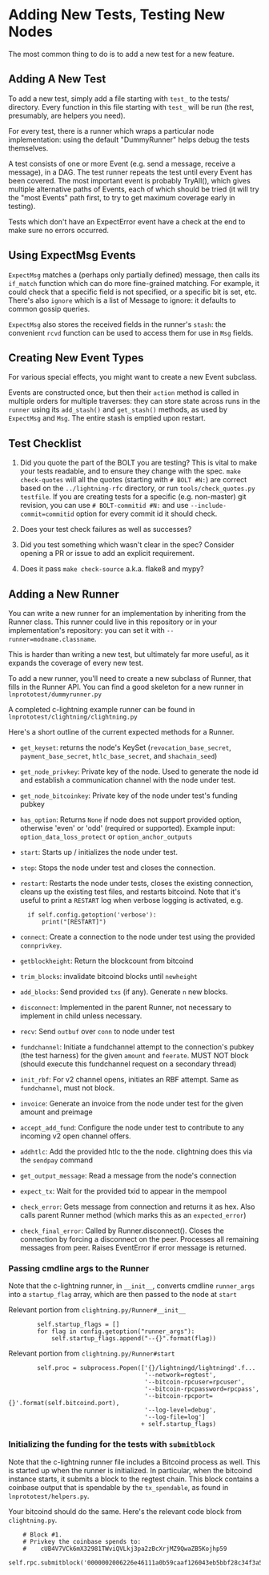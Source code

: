 # Adding New Tests, Testing New Nodes

The most common thing to do is to add a new test for a new feature.

## Adding A New Test

To add a new test, simply add a file starting with `test_` to the
tests/ directory.  Every function in this file starting with `test_`
will be run (the rest, presumably, are helpers you need).

For every test, there is a runner which wraps a particular node
implementation: using the default "DummyRunner" helps debug the tests
themselves.

A test consists of one or more Event (e.g. send a message, receive a
message), in a DAG.  The test runner repeats the test until every
Event has been covered.  The most important event is probably
TryAll(), which gives multiple alternative paths of Events, each of
which should be tried (it will try the "most Events" path first, to
try to get maximum coverage early in testing).

Tests which don't have an ExpectError event have a check at the end to
make sure no errors occurred.

## Using ExpectMsg Events

`ExpectMsg` matches a (perhaps only partially defined) message, then
calls its `if_match` function which can do more fine-grained matching.
For example, it could check that a specific field is not specified, or
a specific bit is set, etc.  There's also `ignore` which is a list
of Message to ignore: it defaults to common gossip queries.

`ExpectMsg` also stores the received fields in the runner's `stash`:
the convenient `rcvd` function can be used to access them for use in
`Msg` fields.


## Creating New Event Types

For various special effects, you might want to create a new Event
subclass.

Events are constructed once, but then their `action` method is called
in multiple orders for multiple traverses: they can store state across
runs in the `runner` using its `add_stash()` and `get_stash()`
methods, as used by `ExpectMsg` and `Msg`.  The entire stash
is emptied upon restart.


## Test Checklist

1. Did you quote the part of the BOLT you are testing?  This is vital
   to make your tests readable, and to ensure they change with the
   spec.  `make check-quotes` will all the quotes (starting with `#
   BOLT #N:`) are correct based on the `../lightning-rfc` directory,
   or run `tools/check_quotes.py testfile`.  If you are creating tests
   for a specific (e.g. non-master) git revision, you can use `#
   BOLT-commitid #N:` and use `--include-commit=commitid` option for
   every commit id it should check.

2. Does your test check failures as well as successes?

3. Did you test something which wasn't clear in the spec?  Consider
   opening a PR or issue to add an explicit requirement.

4. Does it pass `make check-source` a.k.a. flake8 and mypy?

## Adding a New Runner

You can write a new runner for an implementation by inheriting from
the Runner class.  This runner could live in this repository or in
your implementation's repository: you can set it with
`--runner=modname.classname`.

This is harder than writing a new test, but ultimately far more
useful, as it expands the coverage of every new test.

To add a new runner, you'll need to create a new subclass of Runner, that
fills in the Runner API. You can find a good skeleton for a new runner in
`lnprototest/dummyrunner.py`

A completed c-lightning example runner can be found in `lnprototest/clightning/clightning.py`

Here's a short outline of the current expected methods for a Runner.

- `get_keyset`: returns the node's KeySet (`revocation_base_secret`, `payment_base_secret`, `htlc_base_secret`, and `shachain_seed`)
- `get_node_privkey`: Private key of the node. Used to generate the node id and establish a communication channel with the node under test.
- `get_node_bitcoinkey`: Private key of the node under test's funding pubkey
- `has_option`: Returns `None` if node does not support provided option, otherwise 'even' or 'odd' (required or supported). Example input: `option_data_loss_protect` or `option_anchor_outputs`
- `start`: Starts up / initializes the node under test.
- `stop`: Stops the node under test and closes the connection.
- `restart`: Restarts the node under tests, closes the existing connection, cleans up the existing test files, and restarts bitcoind. Note that it's useful to print a `RESTART` log when verbose logging is activated, e.g.

        if self.config.getoption('verbose'):
            print("[RESTART]")

- `connect`: Create a connection to the node under test using the provided `connprivkey`.
- `getblockheight`: Return the blockcount from bitcoind
- `trim_blocks`: invalidate bitcoind blocks until `newheight`
- `add_blocks`: Send provided `txs` (if any). Generate `n` new blocks.
- `disconnect`: Implemented in the parent Runner, not necessary to implement in child unless necessary.
- `recv`: Send `outbuf` over `conn` to node under test
- `fundchannel`: Initiate a fundchannel attempt to the connection's pubkey (the test harness) for the given `amount` and `feerate`. MUST NOT block (should execute this fundchannel request on a secondary thread)
- `init_rbf`: For v2 channel opens, initiates an RBF attempt. Same as `fundchannel`, must not block.
- `invoice`: Generate an invoice from the node under test for the given amount and preimage
- `accept_add_fund`: Configure the node under test to contribute to any incoming v2 open channel offers.
- `addhtlc`: Add the provided htlc to the the node. clightning does this via the `sendpay` command
- `get_output_message`: Read a message from the node's connection
- `expect_tx`: Wait for the provided txid to appear in the mempool
- `check_error`: Gets message from connection and returns it as hex. Also calls parent Runner method (which marks this as an `expected_error`)
- `check_final_error`: Called by Runner.disconnect(). Closes the connection by forcing a disconnect on the peer. Processes all remaining messages from peer. Raises EventError if error message is returned.


### Passing cmdline args to the Runner
Note that the c-lightning runner, in `__init__`, converts
cmdline `runner_args` into a `startup_flag` array, which are then
passed to the node at `start`

Relevant portion from `clightning.py/Runner#__init__`
```
        self.startup_flags = []
        for flag in config.getoption("runner_args"):
            self.startup_flags.append("--{}".format(flag))
```


Relevant portion from `clightning.py/Runner#start`
```
        self.proc = subprocess.Popen(['{}/lightningd/lightningd'.f...
                                      '--network=regtest',
                                      '--bitcoin-rpcuser=rpcuser',
                                      '--bitcoin-rpcpassword=rpcpass',
                                      '--bitcoin-rpcport={}'.format(self.bitcoind.port),
                                      '--log-level=debug',
                                      '--log-file=log']
                                     + self.startup_flags)
```



### Initializing the funding for the tests with `submitblock`
Note that the c-lightning runner file includes a Bitcoind process as well.
This is started up when the runner is initialized. In particular, when
the bitcoind instance starts, it submits a block to the regtest
chain. This block contains a coinbase output that is spendable by the
`tx_spendable`, as found in `lnprototest/helpers.py`.

Your bitcoind should do the same. Here's the relevant code block from `clightning.py`.


        # Block #1.
        # Privkey the coinbase spends to:
        #    cUB4V7VCk6mX32981TWviQVLkj3pa2zBcXrjMZ9QwaZB5Kojhp59
        self.rpc.submitblock('0000002006226e46111a0b59caaf126043eb5bbf28c34f3a5e332a1fc7b2b73cf188910f84591a56720aabc8023cecf71801c5e0f9d049d0c550ab42412ad12a67d89f3a3dbb6c60ffff7f200400000001020000000001010000000000000000000000000000000000000000000000000000000000000000ffffffff03510101ffffffff0200f2052a0100000016001419f5016f07fe815f611df3a2a0802dbd74e634c40000000000000000266a24aa21a9ede2f61c3f71d1defd3fa999dfa36953755c690689799962b48bebd836974e8cf90120000000000000000000000000000000000000000000000000000000000000000000000000')
